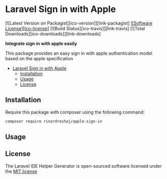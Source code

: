 # Laravel Sign in with Apple

[![Latest Version on Packagist][ico-version]][link-packagist]
[![Software License][ico-license]](LICENSE.md)
[![Build Status][ico-travis]][link-travis]
[![Total Downloads][ico-downloads]][link-downloads]

**Integrate sign in with apple easily**

This package provides an easy sign in with apple authentication model based on the apple specification

- [Laravel Sign in with Apple](#laravel-sign-in-with-apple)
  - [Installation](#installation)
  - [Usage](#usage)
  - [License](#license)

## Installation

Require this package with composer using the following command:

```bash
composer require rinordreshaj/apple-sign-in
```

## Usage

## License

The Laravel IDE Helper Generator is open-sourced software licensed under the [MIT license](http://opensource.org/licenses/MIT)
